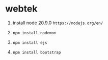 # webtek

1. install node 20.9.0 `https://nodejs.org/en/`

2. `npm install nodemon`

3. `npm install ejs`

4. `npm install bootstrap`